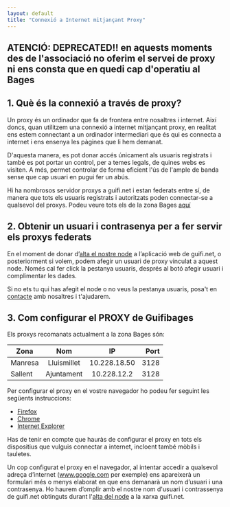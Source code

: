 ```yaml
---
layout: default
title: "Connexió a Internet mitjançant Proxy"
---
```


## ATENCIÓ: DEPRECATED!! en aquests moments des de l'associació no oferim el servei de proxy ni ens consta que en quedi cap d'operatiu al Bages

## 1. Què és la connexió a través de proxy?

Un proxy és un ordinador que fa de frontera entre nosaltres i internet. Així doncs, quan utilitzem una connexió a internet mitjançant proxy, en realitat ens estem connectant a un ordinador intermediari que és qui es connecta a internet i ens ensenya les pàgines que li hem demanat. 

D'aquesta manera, es pot donar accés únicament als usuaris registrats i també es pot portar un control, per a temes legals, de quines webs es visiten. A més, permet controlar de forma eficient l'ús de l'ample de banda sense que cap usuari en pugui fer un abús.


Hi ha nombrosos servidor proxys a guifi.net i estan federats entre sí, de manera que tots els usuaris registrats i autoritzats poden connectar-se a qualsevol del proxys. Podeu veure tots els de la zona Bages [aquí](https://guifi.net/ca/node/2426/view/services)

## 2. Obtenir un usuari i contrasenya per a fer servir els proxys federats

En el moment de donar d’[alta el nostre node](http://http://guifibages.cat/doc/connexio/) a l’aplicació web de guifi.net, o posteriorment si volem, podem afegir un usuari de proxy vinculat a aquest node. Només cal fer click la pestanya usuaris, després al botó afegir usuari i complimentar les dades.

Si no ets tu qui has afegit el node o no veus la pestanya usuaris, posa't en [contacte](http://guifibages.cat/doc/contacte/) amb nosaltres i t'ajudarem. 

## 3. Com configurar el PROXY de Guifibages

Els proxys recomanats actualment a la zona Bages són: 

| Zona          | Nom           | IP           | Port    |
| ------------- |:-------------:| :-----------:|--------:|
| Manresa       | Lluismillet   | 10.228.18.50 | 3128    |
| Sallent       | Ajuntament    | 10.228.12.2  | 3128    |

Per configurar el proxy en el vostre navegador ho podeu fer seguint les següents instruccions: 

* [Firefox](http://es.wikihow.com/configurar-un-proxy-en-Firefox)
* [Chrome](http://www.ehowenespanol.com/servidor-proxy-google-chrome-como_20369/)
* [Internet Explorer](http://windows.microsoft.com/es-es/windows/change-internet-explorer-proxy-server-settings#1TC=windows-7)

Has de tenir en compte que hauràs de configurar el proxy en tots els dispositius que vulguis connectar a internet, incloent també mòbils i tauletes.

Un cop configurat el proxy en el navegador, al intentar accedir a qualsevol adreça d’internet (www.google.com per exemple) ens apareixerà un formulari més o menys elaborat en que ens demanarà un nom d’usuari i una contrasenya. Ho haurem d’omplir amb el nostre nom d'usuari i contrassenya de guifi.net obtinguts durant l'[alta del node](http://http://guifibages.cat/doc/connexio/) a la xarxa guifi.net. 
